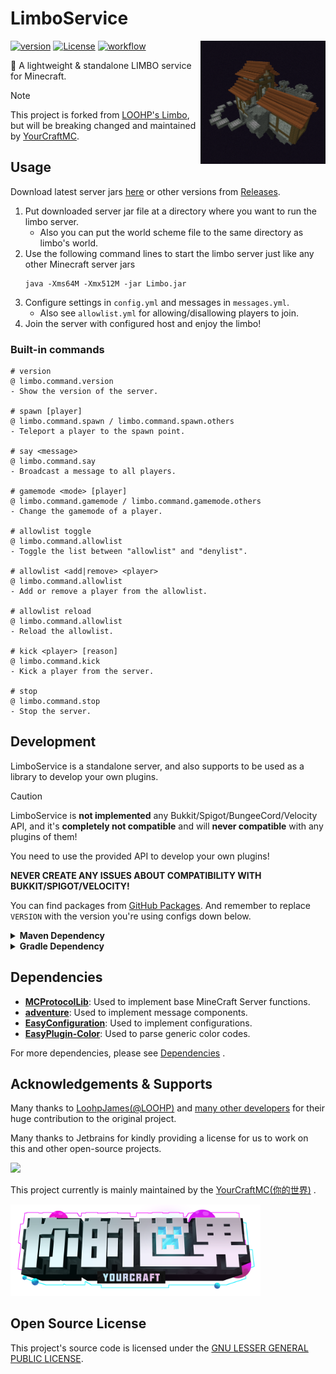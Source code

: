 # LimboService

<img src=".doc/images/map.png" width=200px align="right" alt="Map image">

[![version](https://img.shields.io/github/v/release/YourCraftMC/LimboService)](https://github.com/YourCraftMC/LimboService/releases)
[![License](https://img.shields.io/github/license/YourCraftMC/LimboService)](https://www.gnu.org/licenses/lgpl-3.0.html)
[![workflow](https://github.com/YourCraftMC/LimboService/actions/workflows/maven.yml/badge.svg?branch=master)](https://github.com/YourCraftMC/LimboService/actions/workflows/maven.yml)

🌆 A lightweight & standalone LIMBO service for Minecraft.

> [!NOTE]
> This project is forked from [LOOHP's Limbo](https://github.com/LOOHP/Limbo),
> but will be breaking changed and maintained by [YourCraftMC](https://github.com/YourCraftMC).


## Usage

Download latest server jars [here](https://github.com/YourCraftMC/LimboService/releases/latest)
or other versions from [Releases](https://github.com/YourCraftMC/LimboService/releases).

1. Put downloaded server jar file at a directory where you want to run the limbo server.
    - Also you can put the world scheme file to the same directory as limbo's world.
2. Use the following command lines to start the limbo server just like any other Minecraft server jars
   ```shell
   java -Xms64M -Xmx512M -jar Limbo.jar
   ```
3. Configure settings in `config.yml` and messages in `messages.yml`.
    - Also see `allowlist.yml` for allowing/disallowing players to join.
4. Join the server with configured host and enjoy the limbo!

### Built-in commands

```text
# version
@ limbo.command.version
- Show the version of the server.

# spawn [player]
@ limbo.command.spawn / limbo.command.spawn.others
- Teleport a player to the spawn point.

# say <message>
@ limbo.command.say
- Broadcast a message to all players.

# gamemode <mode> [player]
@ limbo.command.gamemode / limbo.command.gamemode.others
- Change the gamemode of a player.

# allowlist toggle
@ limbo.command.allowlist
- Toggle the list between "allowlist" and "denylist".

# allowlist <add|remove> <player>
@ limbo.command.allowlist
- Add or remove a player from the allowlist.

# allowlist reload
@ limbo.command.allowlist
- Reload the allowlist.

# kick <player> [reason]
@ limbo.command.kick
- Kick a player from the server.

# stop
@ limbo.command.stop
- Stop the server.
```

## Development

LimboService is a standalone server, and also supports to be used as a library to develop your own plugins.

> [!CAUTION]
> LimboService is **not implemented** any Bukkit/Spigot/BungeeCord/Velocity API,
> and it's **completely not compatible** and will **never compatible** with any plugins of them!
>
> You need to use the provided API to develop your own plugins!
>
> **NEVER CREATE ANY ISSUES ABOUT COMPATIBILITY WITH BUKKIT/SPIGOT/VELOCITY!**

You can find packages from [GitHub Packages](https://github.com/orgs/YourCraftMC/packages?repo_name=LimboService).
And remember to replace `VERSION` with the version you're using configs down below.

<details>
<summary><b>Maven Dependency</b></summary>

```xml

<project>
    <repositories>

        <repository>
            <!-- Using Maven Central Repository for secure and stable updates, though synchronization might be needed. -->
            <id>maven</id>
            <name>Maven Central</name>
            <url>https://repo1.maven.org/maven2</url>
        </repository>

        <repository>
            <!-- Using GitHub dependencies for real-time updates, configuration required (recommended). -->
            <id>limboservice-repo</id>
            <name>GitHub Packages for LimboService</name>
            <url>https://maven.pkg.github.com/YourCraftMC/LimboService</url>
        </repository>

    </repositories>

    <project>
        <dependencies>
            <dependency>
                <groupId>cn.ycraft</groupId>
                <artifactId>limboservice</artifactId>
                <version>[VERSION]</version>
                <scope>compile</scope>
            </dependency>
        </dependencies>
    </project>
</project>
```

</details>

<details>
<summary><b>Gradle Dependency</b></summary>

```groovy
repositories {
    // Using Maven Central Repository for secure and stable updates, though synchronization might be needed.
    mavenCentral()

    // Using GitHub dependencies for real-time updates, configuration required (recommended).
    maven { url 'https://maven.pkg.github.com/YourCraftMC/LimboService' }
}

dependencies {
    api "cn.ycraft:limboservice:[LATEST RELEASE]"
}
```

</details>

## Dependencies

- [**MCProtocolLib**](https://github.com/GeyserMC/MCProtocolLib): Used to implement base MineCraft Server functions.
- [**adventure**](https://github.com/KyoriPowered/adventure): Used to implement message components.
- [**EasyConfiguration**](https://github.com/CarmJos/EasyConfiguration/pull/101): Used to implement configurations.
- [**EasyPlugin-Color**](https://github.com/CarmJos/EasyPlugin): Used to parse generic color codes.

For more dependencies, please see  [Dependencies](https://github.com/YourCraftMC/LimboService/network/dependencies) .

## Acknowledgements & Supports

Many thanks to [LoohpJames(@LOOHP)](https://github.com/LOOHP)
and [many other developers](https://github.com/LOOHP/Limbo/graphs/contributors) for their huge contribution to the
original project.

Many thanks to Jetbrains for kindly providing a license for us to work on this and other open-source projects.

[![](https://resources.jetbrains.com/storage/products/company/brand/logos/jb_beam.svg)](https://www.jetbrains.com/?from=https://github.com/CarmJos/EasyConfiguration)

This project currently is mainly maintained by the  [YourCraftMC(你的世界)](https://www.ycraft.cn) .

<img src="https://raw.githubusercontent.com/YourCraftMC/.github/refs/heads/main/imgs/text_1440p.png" alt="Team logo" width="400px">

## Open Source License

This project's source code is licensed under
the [GNU LESSER GENERAL PUBLIC LICENSE](https://www.gnu.org/licenses/lgpl-3.0.html).